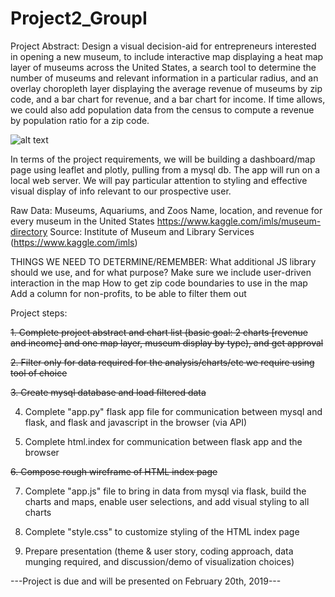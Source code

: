 # Project2_GroupI

Project Abstract: Design a visual decision-aid for entrepreneurs interested in opening a new museum,
to include interactive map displaying a heat map layer of museums across the United States,
a search tool to determine the number of museums and relevant information in a particular radius,
and an overlay choropleth layer displaying the average revenue of museums by zip code, and a bar chart for revenue, 
and a bar chart for income. If time allows, we could also add population data from the census to compute a revenue 
by population ratio for a zip code. 

![alt text](https://github.com/PrairieDogCity/Project2_GroupI/blob/master/project2_architecture_timeline_GroupI.PNG)

In terms of the project requirements, we will be building a dashboard/map page using leaflet and 
plotly, pulling from a mysql db. The app will run on a local web server. We will pay particular
attention to styling and effective visual display of info relevant to our prospective user. 

Raw Data: Museums, Aquariums, and Zoos
Name, location, and revenue for every museum in the United States
https://www.kaggle.com/imls/museum-directory
Source: Institute of Museum and Library Services (https://www.kaggle.com/imls)

THINGS WE NEED TO DETERMINE/REMEMBER: 
What additional JS library should we use, and for what purpose? 
Make sure we include user-driven interaction in the map
How to get zip code boundaries to use in the map
Add a column for non-profits, to be able to filter them out

Project steps: 

~~1. Complete project abstract and chart list (basic goal: 2 charts [revenue and income] and one map layer, museum display by type), and get approval~~

~~2. Filter only for data required for the analysis/charts/etc we require using tool of choice~~

~~3. Create mysql database and load filtered data~~

4. Complete "app.py" flask app file for communication between mysql and flask, and flask 
and javascript in the browser (via API)

5. Complete html.index for communication between flask app and the browser

~~6. Compose rough wireframe of HTML index page~~

7. Complete "app.js" file to bring in data from mysql via flask, build the charts and
maps, enable user selections, and add visual styling to all charts

8. Complete "style.css" to customize styling of the HTML index page

9. Prepare presentation (theme & user story, coding approach, data munging required, and
discussion/demo of visualization choices)

---Project is due and will be presented on February 20th, 2019---
